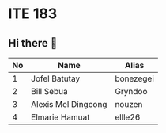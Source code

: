 # ITE 183 
## Hi there 👋

| No      | Name         | Alias       |
|---------|--------------|-------------|
| 1       |Jofel Batutay | bonezegei   | 
| 2       |Bill Sebua    | Gryndoo     |
| 3       |Alexis Mel Dingcong | nouzen   |
| 4       |Elmarie Hamuat| ellle26     |
